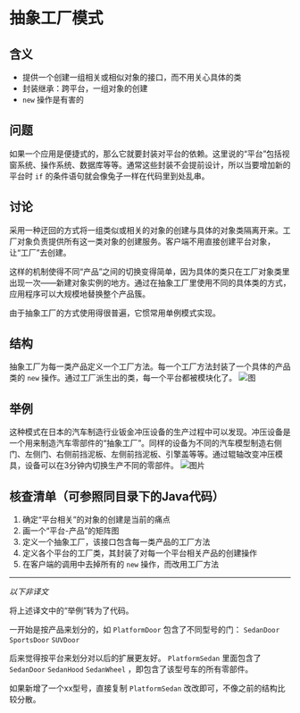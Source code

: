 # 抽象工厂模式
## 含义
- 提供一个创建一组相关或相似对象的接口，而不用关心具体的类
- 封装继承：跨平台，一组对象的创建
- `new` 操作是有害的

## 问题
如果一个应用是便捷式的，那么它就要封装对平台的依赖。这里说的“平台”包括视窗系统、操作系统、数据库等等。通常这些封装不会提前设计，所以当要增加新的平台时 `if` 的条件语句就会像兔子一样在代码里到处乱串。

## 讨论
采用一种迂回的方式将一组类似或相关的对象的创建与具体的对象类隔离开来。工厂对象负责提供所有这一类对象的创建服务。客户端不用直接创建平台对象，让“工厂”去创建。

这样的机制使得不同“产品”之间的切换变得简单，因为具体的类只在工厂对象类里出现一次——新建对象实例的地方。通过在抽象工厂里使用不同的具体类的方式，应用程序可以大规模地替换整个产品簇。

由于抽象工厂的方式使用得很普遍，它惯常用单例模式实现。

## 结构
抽象工厂为每一类产品定义一个工厂方法。每一个工厂方法封装了一个具体的产品类的 `new` 操作。通过工厂派生出的类，每一个平台都被模块化了。
![图](https://sourcemaking.com/files/v2/content/patterns/Abstract_Factory.png)

## 举例
这种模式在日本的汽车制造行业钣金冲压设备的生产过程中可以发现。冲压设备是一个用来制造汽车零部件的“抽象工厂”。同样的设备为不同的汽车模型制造右侧门、左侧门、右侧前挡泥板、左侧前挡泥板、引擎盖等等。通过辊轴改变冲压模具，设备可以在3分钟内切换生产不同的零部件。
![图片](https://sourcemaking.com/files/v2/content/patterns/Abstract_Factory_example1.png)

## 核查清单（可参照同目录下的Java代码）
1. 确定“平台相关”的对象的创建是当前的痛点
2. 画一个“平台-产品”的矩阵图
3. 定义一个抽象工厂，该接口包含每一类产品的工厂方法
4. 定义各个平台的工厂类，其封装了对每一个平台相关产品的创建操作
5. 在客户端的调用中去掉所有的 `new` 操作，而改用工厂方法

----
_以下非译文_

将上述译文中的“举例”转为了代码。

一开始是按产品来划分的，如 `PlatformDoor` 包含了不同型号的门： `SedanDoor` `SportsDoor` `SUVDoor`

后来觉得按平台来划分对以后的扩展更友好。 `PlatformSedan` 里面包含了 `SedanDoor` `SedanHood` `SedanWheel` ，即包含了该型号车的所有零部件。

如果新增了一个xx型号，直接复制 `PlatformSedan` 改改即可，不像之前的结构比较分散。
